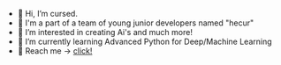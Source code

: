 - 👋 Hi, I’m cursed.
- 📎 I'm a part of a team of young junior developers named "hecur"
- 👀 I’m interested in creating Ai's and much more!
- 🌱 I’m currently learning Advanced Python for Deep/Machine Learning
- 🔗 Reach me -> [click!](https://mylinks.ai)
<!---
Unitysourceman/Unitysourceman is a ✨ special ✨ repository because its `README.md` (this file) appears on your GitHub profile.
You can click the Preview link to take a look at your changes.
--->

